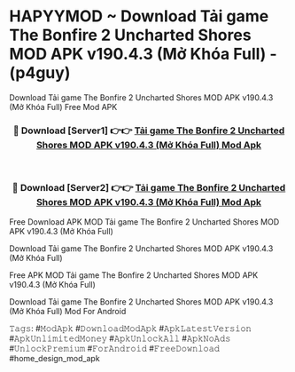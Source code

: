 # HAPYYMOD ~ Download Tải game The Bonfire 2 Uncharted Shores MOD APK v190.4.3 (Mở Khóa Full) - (p4guy)
Download Tải game The Bonfire 2 Uncharted Shores MOD APK v190.4.3 (Mở Khóa Full) Free Mod APK

<div align="center">
<h3>🔴 Download [Server1] 👉👉 <a href="https://apk-comot.site?title=Tải_game_The_Bonfire_2_Uncharted_Shores_MOD_APK_v190.4.3_(Mở_Khóa_Full)">Tải game The Bonfire 2 Uncharted Shores MOD APK v190.4.3 (Mở Khóa Full) Mod Apk</a></h3><br>

<h3>🔴 Download [Server2] 👉👉 <a href="https://apk-comot.site?title=Tải_game_The_Bonfire_2_Uncharted_Shores_MOD_APK_v190.4.3_(Mở_Khóa_Full)">Tải game The Bonfire 2 Uncharted Shores MOD APK v190.4.3 (Mở Khóa Full) Mod Apk</a></h3>
</div>


Free Download APK MOD Tải game The Bonfire 2 Uncharted Shores MOD APK v190.4.3 (Mở Khóa Full)

Download Tải game The Bonfire 2 Uncharted Shores MOD APK v190.4.3 (Mở Khóa Full) 

Free APK MOD Tải game The Bonfire 2 Uncharted Shores MOD APK v190.4.3 (Mở Khóa Full) 

Download Tải game The Bonfire 2 Uncharted Shores MOD APK v190.4.3 (Mở Khóa Full) Mod For Android

𝚃𝚊𝚐𝚜: #𝙼𝚘𝚍𝙰𝚙𝚔 #𝙳𝚘𝚠𝚗𝚕𝚘𝚊𝚍𝙼𝚘𝚍𝙰𝚙𝚔 #𝙰𝚙𝚔𝙻𝚊𝚝𝚎𝚜𝚝𝚅𝚎𝚛𝚜𝚒𝚘𝚗 #𝙰𝚙𝚔𝚄𝚗𝚕𝚒𝚖𝚒𝚝𝚎𝚍𝙼𝚘𝚗𝚎𝚢 #𝙰𝚙𝚔𝚄𝚗𝚕𝚘𝚌𝚔𝙰𝚕𝚕 #𝙰𝚙𝚔𝙽𝚘𝙰𝚍𝚜 #𝚄𝚗𝚕𝚘𝚌𝚔𝙿𝚛𝚎𝚖𝚒𝚞𝚖 #𝙵𝚘𝚛𝙰𝚗𝚍𝚛𝚘𝚒𝚍 #𝙵𝚛𝚎𝚎𝙳𝚘𝚠𝚗𝚕𝚘𝚊𝚍 #home_design_mod_apk